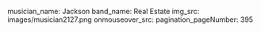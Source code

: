 musician_name: Jackson
band_name: Real Estate
img_src: images/musician2127.png
onmouseover_src: 
pagination_pageNumber: 395